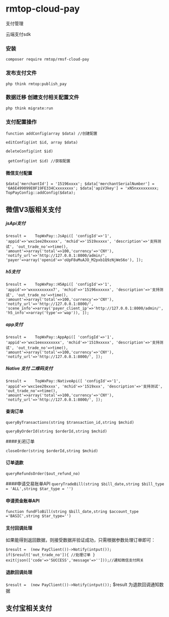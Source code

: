 # rmtop-cloud-pay

支付管理

云端支付sdk 

### 安装 

` composer require rmtop/rmsf-cloud-pay
 `

### 发布支付文件 

` php think rmtop:publish_pay
 `

### 数据迁移 创建支付相关配置文件

` php think migrate:run
 `

### 支付配置操作

` function addConfig(array $data) //创建配置
 `

`editConfig(int $id, array $data)`

`deleteConfig(int $id)`

` 
getConfig(int $id) //获取配置 `

#### 微信支付配置

` $data['merchantId'] = '15196xxxx';
$data['merchantSerialNumber'] = '6A6E499099E0F19FE334Cxxxxxxxx';
$data['apiV3key'] = 'xN5nxxxxxxxxx;
TopPayConfig::addConfig($data);
 `

## 微信V3版相关支付

##### jsApi支付 

` $result =    TopWxPay::JsApi([
'configId'=>'1',
'appid'=>'wxc1ee20xxxxx',
'mchid'=>'1519xxxxx',
'description'=>'支持测试',
'out_trade_no'=>time(),
'amount'=>array('total'=>100,'currency'=>'CNY'),
'notify_url'=>'http://127.0.0.1:8000/admin/',
'payer'=>array('openid'=>'oUpF8uMuAJO_M2pxb1Q9zNjWeS6o'),
]);
 `

##### h5支付 

`$result =    TopWxPay::H5Api([
'configId'=>'1',
'appid'=>'wxxxxxxxxxx7',
'mchid'=>'15196xxxxxx',
'description'=>'支持测试',
'out_trade_no'=>time(),
'amount'=>array('total'=>100,'currency'=>'CNY'),
'notify_url'=>'http://127.0.0.1:8000/',
'scene_info'=>array('payer_client_ip'=>'http://127.0.0.1:8000/admin/','h5_info'=>array('type'=>'wap')),
]);`

##### app支付 

`$result =    TopWxPay::AppApi([
'configId'=>'1',
'appid'=>'wxc1eexxxxxxxx',
'mchid'=>'1519xxxxx',
'description'=>'支持测试',
'out_trade_no'=>time(),
'amount'=>array('total'=>100,'currency'=>'CNY'),
'notify_url'=>'http://127.0.0.1:8000/',
]);`

##### Native 支付 二维码支付 

` $result =    TopWxPay::NativeApi([
'configId'=>'1',
'appid'=>'wxc1ee20xxxx',
'mchid'=>'1519xxx',
'description'=>'支持测试',
'out_trade_no'=>time(),
'amount'=>array('total'=>100,'currency'=>'CNY'),
'notify_url'=>'http://127.0.0.1:8000/',
]);
 `

#### 查询订单

` queryByTransactions(string $transaction_id,string $mchid)
 `

`queryByOrderId(string $orderId,string $mchid)`

\####关闭订单

`closeOrder(string $orderId,string $mchid)`

#### 订单退款

`queryRefundsOrder($out_refund_no)`

\####申请交易账单API
`queryTradeBill(string $bill_date,string $bill_type = 'ALL',string $tar_type = '')`

#### 申请资金账单API

`function fundFloBill(string $bill_date,string $account_type ='BASIC',string $tar_type='')`

#### 支付回调处理

如果能得到返回数据，则接受数据并验证成功，只需根据参数处理订单即可：

` $result =  (new PayClient())->Notify(intput());
if($result['out_trade_no']){
  //处理订单
}
exit(json(['code'=>'SUCCESS','message'=>'']));//通知微信支付网关
 `

#### 退款回调处理

` $result =  (new PayClient())->Notify(intput());
 `
$result 为退款回调通知数据

## 支付宝相关支付

~~~


~~~
